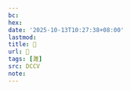 ```yaml
---
bc:
hex:
date: '2025-10-13T10:27:38+08:00'
lastmod:
title: 􄘱
url: 􄘱
tags: [濉]
src: DCCV
note:
---
```


